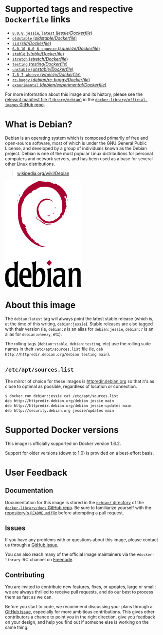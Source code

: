 # Supported tags and respective `Dockerfile` links

-	[`8.0`, `8`, `jessie`, `latest` (*jessie/Dockerfile*)](https://github.com/tianon/docker-brew-debian/blob/f86bb68c8e84829c7babb0db18bef1327103676c/jessie/Dockerfile)
-	[`oldstable` (*oldstable/Dockerfile*)](https://github.com/tianon/docker-brew-debian/blob/f86bb68c8e84829c7babb0db18bef1327103676c/oldstable/Dockerfile)
-	[`sid` (*sid/Dockerfile*)](https://github.com/tianon/docker-brew-debian/blob/f86bb68c8e84829c7babb0db18bef1327103676c/sid/Dockerfile)
-	[`6.0.10`, `6.0`, `6`, `squeeze` (*squeeze/Dockerfile*)](https://github.com/tianon/docker-brew-debian/blob/f86bb68c8e84829c7babb0db18bef1327103676c/squeeze/Dockerfile)
-	[`stable` (*stable/Dockerfile*)](https://github.com/tianon/docker-brew-debian/blob/f86bb68c8e84829c7babb0db18bef1327103676c/stable/Dockerfile)
-	[`stretch` (*stretch/Dockerfile*)](https://github.com/tianon/docker-brew-debian/blob/f86bb68c8e84829c7babb0db18bef1327103676c/stretch/Dockerfile)
-	[`testing` (*testing/Dockerfile*)](https://github.com/tianon/docker-brew-debian/blob/f86bb68c8e84829c7babb0db18bef1327103676c/testing/Dockerfile)
-	[`unstable` (*unstable/Dockerfile*)](https://github.com/tianon/docker-brew-debian/blob/f86bb68c8e84829c7babb0db18bef1327103676c/unstable/Dockerfile)
-	[`7.8`, `7`, `wheezy` (*wheezy/Dockerfile*)](https://github.com/tianon/docker-brew-debian/blob/f86bb68c8e84829c7babb0db18bef1327103676c/wheezy/Dockerfile)
-	[`rc-buggy` (*debian/rc-buggy/Dockerfile*)](https://github.com/tianon/dockerfiles/blob/1a24085d66f91cd9842101fea0e2fabc52535eb0/debian/rc-buggy/Dockerfile)
-	[`experimental` (*debian/experimental/Dockerfile*)](https://github.com/tianon/dockerfiles/blob/1a24085d66f91cd9842101fea0e2fabc52535eb0/debian/experimental/Dockerfile)

For more information about this image and its history, please see the [relevant manifest file (`library/debian`)](https://github.com/docker-library/official-images/blob/master/library/debian) in the [`docker-library/official-images` GitHub repo](https://github.com/docker-library/official-images).

# What is Debian?

Debian is an operating system which is composed primarily of free and open-source software, most of which is under the GNU General Public License, and developed by a group of individuals known as the Debian project. Debian is one of the most popular Linux distributions for personal computers and network servers, and has been used as a base for several other Linux distributions.

> [wikipedia.org/wiki/Debian](https://en.wikipedia.org/wiki/Debian)

![logo](https://raw.githubusercontent.com/docker-library/docs/master/debian/logo.png)

# About this image

The `debian:latest` tag will always point the latest stable release (which is, at the time of this writing, `debian:jessie`). Stable releases are also tagged with their version (ie, `debian:8` is an alias for `debian:jessie`, `debian:7` is an alias for `debian:wheezy`, etc).

The rolling tags (`debian:stable`, `debian:testing`, etc) use the rolling suite names in their `/etc/apt/sources.list` file (ie, `deb
http://httpredir.debian.org/debian testing main`).

## `/etc/apt/sources.list`

The mirror of choice for these images is [httpredir.debian.org](http://httpredir.debian.org) so that it's as close to optimal as possible, regardless of location or connection.

	$ docker run debian:jessie cat /etc/apt/sources.list
	deb http://httpredir.debian.org/debian jessie main
	deb http://httpredir.debian.org/debian jessie-updates main
	deb http://security.debian.org jessie/updates main

# Supported Docker versions

This image is officially supported on Docker version 1.6.2.

Support for older versions (down to 1.0) is provided on a best-effort basis.

# User Feedback

## Documentation

Documentation for this image is stored in the [`debian/` directory](https://github.com/docker-library/docs/tree/master/debian) of the [`docker-library/docs` GitHub repo](https://github.com/docker-library/docs). Be sure to familiarize yourself with the [repository's `README.md` file](https://github.com/docker-library/docs/blob/master/README.md) before attempting a pull request.

## Issues

If you have any problems with or questions about this image, please contact us through a [GitHub issue](https://github.com/tianon/docker-brew-debian/issues).

You can also reach many of the official image maintainers via the `#docker-library` IRC channel on [Freenode](https://freenode.net).

## Contributing

You are invited to contribute new features, fixes, or updates, large or small; we are always thrilled to receive pull requests, and do our best to process them as fast as we can.

Before you start to code, we recommend discussing your plans through a [GitHub issue](https://github.com/tianon/docker-brew-debian/issues), especially for more ambitious contributions. This gives other contributors a chance to point you in the right direction, give you feedback on your design, and help you find out if someone else is working on the same thing.
